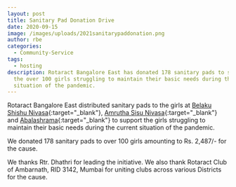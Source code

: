 ```yaml
---
layout: post
title: Sanitary Pad Donation Drive
date: 2020-09-15
image: /images/uploads/2021sanitarypaddonation.png
author: rbe
categories:
  - Community-Service
tags:
  - hosting
description: Rotaract Bangalore East has donated 178 sanitary pads to support
  the over 100 girls struggling to maintain their basic needs during the current
  situation of the pandemic.
---
```

Rotaract Bangalore East distributed sanitary pads to the girls at [Belaku Shishu Nivasa](https://belaku.org/){:target="_blank"}, [Amrutha Sisu Nivasa](http://www.asn.org.in/){:target="_blank"} and [Abalashrama](https://www.abalashram.org/){:target="_blank"} to support the girls struggling to maintain their basic needs during the current situation of the pandemic.

We donated 178 sanitary pads to over 100 girls amounting to Rs. 2,487/- for the cause.

We thanks Rtr. Dhathri for leading the initiative. We also thank Rotaract Club of Ambarnath, RID 3142, Mumbai for uniting clubs across various Districts for the cause.